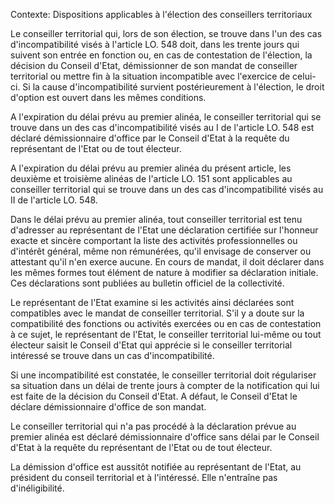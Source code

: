 Contexte: Dispositions applicables à l'élection des conseillers territoriaux

Le conseiller territorial qui, lors de son élection, se trouve dans l'un des cas d'incompatibilité visés à l'article LO. 548 doit, dans les trente jours qui suivent son entrée en fonction ou, en cas de contestation de l'élection, la décision du Conseil d'Etat, démissionner de son mandat de conseiller territorial ou mettre fin à la situation incompatible avec l'exercice de celui-ci. Si la cause d'incompatibilité survient postérieurement à l'élection, le droit d'option est ouvert dans les mêmes conditions.

A l'expiration du délai prévu au premier alinéa, le conseiller territorial qui se trouve dans un des cas d'incompatibilité visés au I de l'article LO. 548 est déclaré démissionnaire d'office par le Conseil d'Etat à la requête du représentant de l'Etat ou de tout électeur.

A l'expiration du délai prévu au premier alinéa du présent article, les deuxième et troisième alinéas de l'article LO. 151 sont applicables au conseiller territorial qui se trouve dans un des cas d'incompatibilité visés au II de l'article LO. 548.

Dans le délai prévu au premier alinéa, tout conseiller territorial est tenu d'adresser au représentant de l'Etat une déclaration certifiée sur l'honneur exacte et sincère comportant la liste des activités professionnelles ou d'intérêt général, même non rémunérées, qu'il envisage de conserver ou attestant qu'il n'en exerce aucune. En cours de mandat, il doit déclarer dans les mêmes formes tout élément de nature à modifier sa déclaration initiale. Ces déclarations sont publiées au bulletin officiel de la collectivité.

Le représentant de l'Etat examine si les activités ainsi déclarées sont compatibles avec le mandat de conseiller territorial. S'il y a doute sur la compatibilité des fonctions ou activités exercées ou en cas de contestation à ce sujet, le représentant de l'Etat, le conseiller territorial lui-même ou tout électeur saisit le Conseil d'Etat qui apprécie si le conseiller territorial intéressé se trouve dans un cas d'incompatibilité.

Si une incompatibilité est constatée, le conseiller territorial doit régulariser sa situation dans un délai de trente jours à compter de la notification qui lui est faite de la décision du Conseil d'Etat. A défaut, le Conseil d'Etat le déclare démissionnaire d'office de son mandat.

Le conseiller territorial qui n'a pas procédé à la déclaration prévue au premier alinéa est déclaré démissionnaire d'office sans délai par le Conseil d'Etat à la requête du représentant de l'Etat ou de tout électeur.

La démission d'office est aussitôt notifiée au représentant de l'Etat, au président du conseil territorial et à l'intéressé. Elle n'entraîne pas d'inéligibilité.